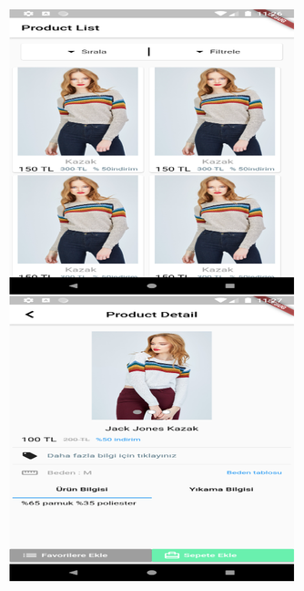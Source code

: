 
<img src = "images/screenshot1.png" width=500 height=500>
<img src = "images/screenshot2.png" width=500 height=500>
